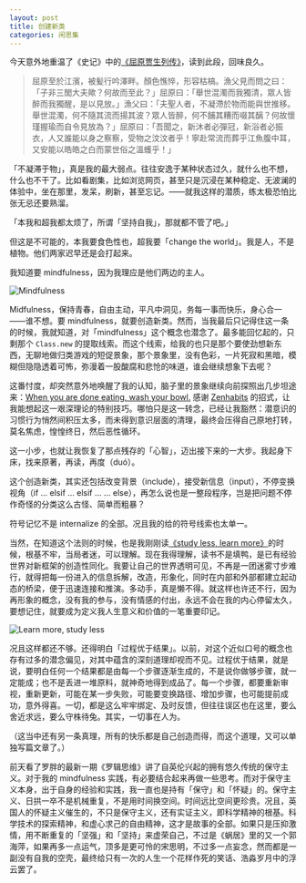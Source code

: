 ```yaml
---
layout: post
title: 创建新类
categories: 闲思集
---
```


今天意外地重温了《史记》中的[《屈原贾生列传》](http://ctext.org/shiji/qu-yuan-jia-sheng-lie-zhuan)，读到此段，回味良久。

> 屈原至於江濱，被髪行吟澤畔。顏色憔悴，形容枯槁。漁父見而問之曰：「子非三閭大夫歟？何故而至此？」屈原曰：「舉世混濁而我獨清，眾人皆醉而我獨醒，是以見放。」漁父曰：「夫聖人者，不凝滯於物而能與世推移。舉世混濁，何不隨其流而揚其波？眾人皆醉，何不餔其糟而啜其醨？何故懷瑾握瑜而自令見放為？」屈原曰：「吾聞之，新沐者必彈冠，新浴者必振衣，人又誰能以身之察察，受物之汶汶者乎！寧赴常流而葬乎江魚腹中耳，又安能以皓皓之白而蒙世俗之溫蠖乎！」

「不凝滞于物」，真是我的最大弱点。往往安逸于某种状态过久，就什么也不想，什么也不干了。比如看剧集，比如浏览网页，甚至只是沉浸在某种稳定、无波澜的体验中，坐在那里，发呆，刷新，甚至忘记。——就我这样的潜质，练太极恐怕比张无忌还要熟溜。

「本我和超我都太烦了，所谓「坚持自我」，那就都不管了吧。」

但这是不可能的，本我要食色性也，超我要「change the world」。我是人，不是植物。他们两家迟早还是会打起来。

我知道要 mindfulness，因为我理应是他们两边的主人。

![Mindfulness](http://img3.douban.com/lpic/s4658410.jpg)

Midfulness，保持青春，自由主动，平凡中洞见，务每一事而快乐，身心合一——谁不想。要 mindfulness，就要创造新类。然而，当我最后只记得住这一条的时候，我就知道，对「mindfulness」这个概念也潜念了。最多能回忆起的，只剩那个 `Class.new` 的提取线索。而这个线索，给我的也只是那个要使劲想新东西，无聊地做归类游戏的短促景象，那个景象里，没有色彩，一片死寂和黑暗，模糊但隐隐透着可怖，弥漫着一股酸腐和悲怆的味道，谁会继续想象下去呢？

这番忖度，却突然意外地唤醒了我的认知，脑子里的景象继续向前探照出几步坦途来：[When you are done eating, wash your bowl.](http://mnmlist.com/wash-your-bowl/) 感谢 [Zenhabits](http://zenhabits.net) 的招式，让我能想起这一艰深理论的特别技巧。哪怕只是这一转念，已经让我豁然：潜意识的习惯行为悄然间积压太多，而未得到意识层面的清理，最终会压得自己原地打转，莫名焦虑，惶惶终日，然后恶性循环。

这一小步，也就让我恢复了那点残存的「心智」，迈出接下来的一大步。我起身下床，找来原著，再读，再度（duó）。

这个创造新类，其实还包括改变背景（include），接受新信息（input），不停变换视角（if ... elsif ... elsif ... ... else），再怎么说也是一整段程序，岂是把问题不停作奇怪的分类这么古怪、简单而粗暴？

符号记忆不是 internalize 的全部。况且我的给的符号线索也太单一。

当然，在知道这个法则的时候，也是我刚刚读[《study less, learn more》](http://book.douban.com/subject/11603298/)的时候，根基不牢，当局者迷，可以理解。现在我得理解，读书不是填鸭，是已有经验世界对新框架的创造性同化。我要让自己的世界透明可见，不再是一团迷雾寸步难行，就得把每一份进入的信息拆解，改造，形象化，同时在内部和外部都建立起动态的桥梁，便于迅速连接和推演。多动手，真是懒不得。就这样也许还不行，因为再形象的概念，没有我的参与，没有情感的付出，永远不会在我的内心停留太久，要想记住，就要成为定义我人生意义和价值的一笔重要印记。

![Learn more, study less](http://img5.douban.com/lpic/s27172838.jpg)

况且这样都还不够。还得明白「过程优于结果」。以前，对这个近似口号的概念也存有过多的潜念偏见，对其中蕴含的深刻道理却视而不见。过程优于结果，就是说，要明白任何一个结果都是由每一个步骤逐渐生成的，不是说你做够步骤，就一定能成；也不是丢进一堆原料，就神奇地得到成品了。每一个步骤，都要重新审视，重新更新，可能在某一步失败，可能要变换路径、增加步骤，也可能提前成功，意外得喜。一切，都是这么牢牢绑定、及时反馈，但往往误区也在这里，要么舍近求远，要么守株待兔。其实，一切事在人为。

（这当中还有另一条真理，所有的快乐都是自己创造而得，而这个道理，又可以单独写篇文章了。）

前天看了罗胖的最新一期《罗辑思维》讲了自英伦兴起的拥有悠久传统的保守主义。对于我的 mindfulness 实践，有必要结合起来再做一些思考。而对于保守主义本身，出于自身的经验和实践，我一直也是持有「保守」和「怀疑」的。保守主义、日拱一卒不是机械重复，不是用时间换空间。时间远比空间更珍贵。况且，英国人的怀疑主义催生的，不只是保守主义，还有实证主义，即科学精神的根基。科学技术的探索精神，和虚心求己的自由精神，这才是故事的全部。如果只是压抑激情，用不断重复的「坚强」和「坚持」来虚荣自己，不过是《蜗居》里的又一个郭海萍，如果再多一点运气，顶多是更可怜的宋思明，不过多一点妄念，然而都是一副没有自我的空壳，最终给只有一次的人生一个花样作死的笑话、浩淼岁月中的浮云罢了。
